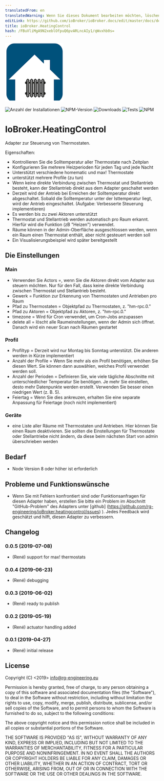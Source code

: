 ```yaml
---
translatedFrom: en
translatedWarning: Wenn Sie dieses Dokument bearbeiten möchten, löschen Sie bitte das Feld "translationsFrom". Andernfalls wird dieses Dokument automatisch erneut übersetzt
editLink: https://github.com/ioBroker/ioBroker.docs/edit/master/docs/de/adapterref/iobroker.heatingcontrol/README.md
title: ioBroker.HeatingControl
hash: /FBuVliMgA9N2xeblOfpuQ6pvARLncAIy1/qWvxhb0s=
---
```

![Logo](../../../en/adapterref/iobroker.heatingcontrol/admin/heatingcontrol.png)

![Anzahl der Installationen](http://iobroker.live/badges/heatingcontrol-stable.svg)
![NPM-Version](https://img.shields.io/npm/v/iobroker.heatingcontrol.svg)
![Downloads](https://img.shields.io/npm/dm/iobroker.heatingcontrol.svg)
![Tests](https://travis-ci.org/rg-engineering/ioBroker.heatingcontrol.svg?branch=master)
![NPM](https://nodei.co/npm/iobroker.heatingcontrol.png?downloads=true)

# IoBroker.HeatingControl
Adapter zur Steuerung von Thermostaten.

Eigenschaften:

* Kontrollieren Sie die Solltemperatur aller Thermostate nach Zeitplan
* Konfigurieren Sie mehrere Heizperioden für jeden Tag und jede Nacht
* Unterstützt verschiedene homematic und max! Thermostate
* unterstützt mehrere Profile (zu tun)
* Wenn keine direkte Verbindung zwischen Thermostat und Stellantrieb besteht, kann der Stellantrieb direkt aus dem Adapter geschaltet werden
* Derzeit wird der Antrieb bei Erreichen der Solltemperatur direkt abgeschaltet. Sobald die Solltemperatur unter der Isttemperatur liegt, wird der Antrieb eingeschaltet. (Aufgabe: Verbesserte Steuerung implementieren)
* Es werden bis zu zwei Aktoren unterstützt
* Thermostat und Stellantrieb werden automatisch pro Raum erkannt. Hierfür wird die Funktion (zB "Heizen") verwendet.
* Räume können in der Admin-Oberfläche ausgeschlossen werden, wenn ein Raum einen Thermostat enthält, aber nicht gesteuert werden soll
* Ein Visualisierungsbeispiel wird später bereitgestellt

## Die Einstellungen
### Main
* Verwenden Sie Actors =, wenn Sie die Aktoren direkt vom Adapter aus steuern möchten. Nur für den Fall, dass keine direkte Verbindung zwischen Thermostat und Stellantrieb besteht.
* Gewerk = Funktion zur Erkennung von Thermostaten und Antrieben pro Raum
* Pfad zu Thermostaten = Objektpfad zu Thermostaten, z. "hm-rpc.0."
* Pfad zu Aktoren = Objektpfad zu Aktoren, z. "hm-rpc.0."
* timezone = Wird für Cron verwendet, um Cron-Jobs anzupassen
* delete all = löscht alle Raumeinstellungen, wenn der Admin sich öffnet. Danach wird ein neuer Scan nach Räumen gestartet

### Profil
* Profiltyp = Derzeit wird nur Montag bis Sonntag unterstützt. Die anderen werden in Kürze implementiert
* Anzahl der Profile = Wenn Sie mehr als ein Profil benötigen, erhöhen Sie diesen Wert. Sie können dann auswählen, welches Profil verwendet werden soll.
* Anzahl der Perioden = Definieren Sie, wie viele tägliche Abschnitte mit unterschiedlicher Temperatur Sie benötigen. Je mehr Sie einstellen, desto mehr Datenpunkte werden erstellt. Verwenden Sie besser einen niedrigen Wert (z. B. 5).
* Feiertag = Wenn Sie dies ankreuzen, erhalten Sie eine separate Anpassung für Feiertage (noch nicht implementiert)

### Geräte
* eine Liste aller Räume mit Thermostaten und Antrieben. Hier können Sie einen Raum deaktivieren. Sie sollten die Einstellungen für Thermostate oder Stellantriebe nicht ändern, da diese beim nächsten Start von admin überschrieben werden

## Bedarf
* Node Version 8 oder höher ist erforderlich

## Probleme und Funktionswünsche
* Wenn Sie mit Fehlern konfrontiert sind oder Funktionsanfragen für diesen Adapter haben, erstellen Sie bitte ein Problem im Abschnitt "GitHub-Problem" des Adapters unter [github] (https://github.com/rg-engineering/ioBroker.heatingcontrol/issues) ). Jedes Feedback wird geschätzt und hilft, diesen Adapter zu verbessern.

## Changelog

### 0.0.5 (2019-07-08)
* (René) support for max! thermostats

### 0.0.4 (2019-06-23)
* (René) debugging

### 0.0.3 (2019-06-02)
* (René) ready to publish

### 0.0.2 (2019-05-19)
* (René) actuator handling added

### 0.0.1 (2019-04-27)
* (René) initial release

## License

Copyright (C) <2019>  <info@rg-engineering.eu>

Permission is hereby granted, free of charge, to any person obtaining a copy of this software and associated documentation files (the "Software"), to deal in the Software without restriction, including without limitation the rights to use, copy, modify, merge, publish, distribute, sublicense, and/or sell copies of the Software, and to permit persons to whom the Software is furnished to do so, subject to the following conditions:

The above copyright notice and this permission notice shall be included in all copies or substantial portions of the Software.

THE SOFTWARE IS PROVIDED "AS IS", WITHOUT WARRANTY OF ANY KIND, EXPRESS OR IMPLIED, INCLUDING BUT NOT LIMITED TO THE WARRANTIES OF MERCHANTABILITY, FITNESS FOR A PARTICULAR PURPOSE AND NONINFRINGEMENT. IN NO EVENT SHALL THE AUTHORS OR COPYRIGHT HOLDERS BE LIABLE FOR ANY CLAIM, DAMAGES OR OTHER LIABILITY, WHETHER IN AN ACTION OF CONTRACT, TORT OR OTHERWISE, ARISING FROM, OUT OF OR IN CONNECTION WITH THE SOFTWARE OR THE USE OR OTHER DEALINGS IN THE SOFTWARE.
